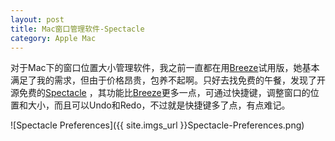 ```yaml
---
layout: post
title: Mac窗口管理软件-Spectacle
category: Apple Mac
---
```


对于Mac下的窗口位置大小管理软件，我之前一直都在用[Breeze](http://www.autumnapps.com/breeze/)试用版，她基本满足了我的需求，但由于价格昂贵，包养不起啊。只好去找免费的午餐，发现了开源免费的[Spectacle](http://spectacleapp.com/) ，其功能比[Breeze](http://www.autumnapps.com/breeze/)更多一点，可通过快捷键，调整窗口的位置和大小，而且可以Undo和Redo，不过就是快捷键多了点，有点难记。

![Spectacle Preferences]({{ site.imgs_url }}Spectacle-Preferences.png)

